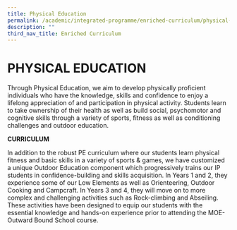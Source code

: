 ```yaml
---
title: Physical Education
permalink: /academic/integrated-programme/enriched-curriculum/physical-education/
description: ""
third_nav_title: Enriched Curriculum
---
```

# PHYSICAL EDUCATION

Through Physical Education, we aim to develop physically proficient individuals who have the knowledge, skills and confidence to enjoy a lifelong appreciation of and participation in physical activity. Students learn to take ownership of their health as well as build social, psychomotor and cognitive skills through a variety of sports, fitness as well as conditioning challenges and outdoor education.

**CURRICULUM**

  

In addition to the robust PE curriculum where our students learn physical fitness and basic skills in a variety of sports & games, we have customized a unique Outdoor Education component which progressively trains our IP students in confidence-building and skills acquisition. In Years 1 and 2, they experience some of our Low Elements as well as Orienteering, Outdoor Cooking and Campcraft. In Years 3 and 4, they will move on to more complex and challenging activities such as Rock-climbing and Abseiling. These activities have been designed to equip our students with the essential knowledge and hands-on experience prior to attending the MOE-Outward Bound School course.

